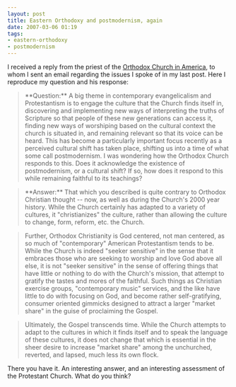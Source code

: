 ```yaml
---
layout: post
title: Eastern Orthodoxy and postmodernism, again
date: 2007-03-06 01:19
tags:
- eastern-orthodoxy
- postmodernism
---
```

I received a reply from the priest of the [Orthodox Church in America](http://www.oca.org), to whom I sent an email regarding the issues I spoke of in my last post. Here I reproduce my question and his response:

<blockquote>
**Question:** A big theme in contemporary evangelicalism and Protestantism is to engage the culture that the Church finds itself in, discovering and implementing new ways of interpreting the truths of Scripture so that people of these new generations can access it, finding new ways of worshiping based on the cultural context the church is situated in, and remaining relevant so that its voice can be heard. This has become a particularly important focus recently as a perceived cultural shift has taken place, shifting us into a time of what some call postmodernism. I was wondering how the Orthodox Church responds to this. Does it acknowledge the existence of postmodernism, or a cultural shift? If so, how does it respond to this while remaining faithful to its teachings?
</blockquote>

<blockquote>
**Answer:** That which you described is quite contrary to Orthodox Christian thought -- now, as well as during the Church's 2000 year history. While the Church certainly has adapted to a variety of cultures, it "christianizes" the culture, rather than allowing the culture to change, form, reform, etc. the Church.
</blockquote>

<blockquote>
Further, Orthodox Christianity is God centered, not man centered, as so much of "contemporary" American Protestantism tends to be. While the Church is indeed "seeker sensitive" in the sense that it embraces those who are seeking to worship and love God above all else, it is not "seeker sensitive" in the sense of offering things that have little or nothing to do with the Church's mission, that attempt to gratify the tastes and mores of the faithful. Such things as Christian exercise groups, "contemporary music" services, and the like have little to do with focusing on God, and become rather self-gratifying, consumer oriented gimmicks designed to attract a larger "market share" in the guise of proclaiming the Gospel.
</blockquote>

<blockquote>
Ultimately, the Gospel transcends time. While the Church attempts to adapt to the cultures in which it finds itself and to speak the language of these cultures, it does not change that which is essential in the sheer desire to increase "market share" among the unchurched, reverted, and lapsed, much less its own flock.
</blockquote>

There you have it. An interesting answer, and an interesting assessment of the Protestant Church. What do you think?
